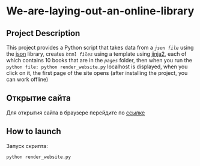 # We-are-laying-out-an-online-library

## Project Description
This project provides a Python script that takes data from a *`json file`* using the [json](https://pythonworld.ru/moduli/modul-json.html) library, creates *`html files`* using a template using [jinja2](https://pypi.org/project/Jinja2/), each of which contains 10 books that are in the *`pages`* folder, then when you run the `python file: python render_website.py` localhost is displayed, when you click on it, the first page of the site opens (after installing the project, you can work offline)

## Открытие сайта
Для открытия сайта в браузере перейдите по [ссылке](https://aw1ks.github.io/We-are-laying-out-an-online-library/pages/index1.html) 

## How to launch 
Запуск скрипта:
```
python render_website.py
```
